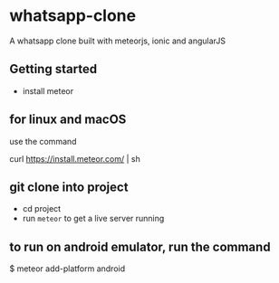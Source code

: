 # whatsapp-clone
A whatsapp clone built with meteorjs, ionic and angularJS

## Getting started 
- install meteor

## for linux and macOS
use the command 

curl https://install.meteor.com/ | sh


## git clone into project 
- cd project
- run `meteor` to get a live server running 

## to run on android emulator, run the command 
$ meteor add-platform android
